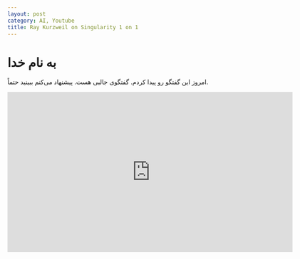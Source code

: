 ```yaml
---
layout: post
category: AI, Youtube
title: Ray Kurzweil on Singularity 1 on 1
---
```

به نام خدا
===========

امروز این گفتگو رو پیدا کردم. گفتگوی جالبی هست. پیشنهاد می‌کنم ببینید حتماً.

<iframe width="640" height="360" src="https://www.youtube.com/embed/CEt3x3GJyKY?rel=0" frameborder="0" allowfullscreen></iframe>
